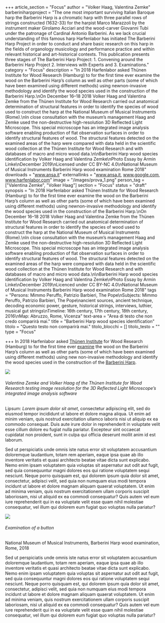 +++
article_section = "Focus"
author = "Volker Haag, Valentina Zemke"
barberiniharpproject = "The one most important surviving Italian Baroque harp the Barberini Harp is a chromatic harp with three parallel rows of strings constructed (1632-33) for the harpist Marco Marazzoli by the instrument maker Girolamo Acciari and the wood-carver Giovanni Tubi under the patronage of Cardinal Antonio Barberini. As we lack crucial understanding of this famous harp Harfenlabor has initiated The Barberini Harp Project in order to conduct and share basic research on this harp in the fields of organology musicology and performance practice and within relevant historical and art-historical contexts. This publication presents three stages of The Barberini Harp Project: 1. Convening around the Barberini Harp Project 2. Interviews with Experts and 3. Examinations."
category = "Focus"
description = "In 2018 Harfenlabor asked Thünen Institute for Wood Research (Hamburg) to for the first time ever examine the wood on the Barberini Harp’s column as well as other parts (some of which have been examined using different methods) using newnon-invasive methodology and identify the wood species used in the construction of the Barberini Harp.\nOn December 16–18 2018 Volker Haag and Valentina Zemke from the Thünen Institute for Wood Research carried out anatomical determination of structural features in order to identify the species of wood used to construct the harp at the National Museum of Musical Instruments (Rome).\nIn close consultation with the museum’s management Haag and Zemke used the non-destructive high-resolution 3D Reflected Light Microscope. This special microscope has an integrated image analysis software enabling production of flat observation surfaces in order to identify structural features of wood. The structural features detected on the examined areas of the harp were compared with data held in the scientific wood collection at the Thünen Institute for Wood Research and with databases of macro and micro wood data.\n\nBarberini Harp wood species identification by Volker Haag and Valentina Zemke\nPhoto Essay by Armin Linke\nDecember 2019\nLicensed under CC BY-NC 4.0\nNational Museum of Musical Instruments Barberini Harp wood examination Rome 2018"
downloads = "www.ansa.it"
externallinks = "www.ansa.it, www.google.com, www.harfenlabor.com"
image = "/images/prova_1.png"
person_tag = ["Valentina Zemke", "Volker Haag"]
section = "Focus"
status = "draft"
synopsis = "In 2018 Harfenlabor asked Thünen Institute for Wood Research (Hamburg) to for the first time ever examine the wood on the Barberini Harp’s column as well as other parts (some of which have been examined using different methods) using newnon-invasive methodology and identify the wood species used in the construction of the Barberini Harp.\nOn December 16–18 2018 Volker Haag and Valentina Zemke from the Thünen Institute for Wood Research carried out anatomical determination of structural features in order to identify the species of wood used to construct the harp at the National Museum of Musical Instruments (Rome).\nIn close consultation with the museum’s management Haag and Zemke used the non-destructive high-resolution 3D Reflected Light Microscope. This special microscope has an integrated image analysis software enabling production of flat observation surfaces in order to identify structural features of wood. The structural features detected on the examined areas of the harp were compared with data held in the scientific wood collection at the Thünen Institute for Wood Research and with databases of macro and micro wood data.\n\nBarberini Harp wood species identification by Volker Haag and Valentina Zemke\nPhoto Essay by Armin Linke\nDecember 2019\nLicenced under CC BY-NC 4.0\nNational Museum of Musical Instruments Barberini Harp wood examination Rome 2018"
tags = "Persons: Mimmo Peruffo, Patrizio Barbieri, The Pope\nSubjects: Mimmo Peruffo, Patrizio Barbieri, The Pope\nancient sources, ancient technique, decoding economic power, gesture, historical strings, interviews, luthier, musical gut strings\nTimeline: 16th century, 17th century, 18th century, 2016\nMap: Abruzzo, Rome, Vicenza"
text-area = "Area di testo che non credo comparirà mai."
title = "Barberini Harp wood species identification"
titolo = "Questo testo non comparirà mai."
titolo_blocchi = []
titolo_testo = ""
type = "Focus"

+++
In 2018 Harfenlabor asked [Thünen Institute](www.google.it "thunen_institute") for Wood Research (Hamburg) to for the first time ever [examine](www.google.it "examine") the wood on the Barberini Harp’s column as well as other parts (some of which have been examined using different methods) using new non-invasive methodology and identify the wood species used in the construction of the [Barberini Harp](www.google.it "barberini_harp").

![](/images/prova_1.png)

###### Valentina Zemke and Volker Haag of the Thünen Institute for Wood Research testing image resolution for the 3D Reflected Light Microscope’s integrated image analysis software

Lipsum: _Lorem ipsum dolor sit amet_, consectetur adipiscing elit, sed do eiusmod tempor incididunt ut labore et dolore magna aliqua. Ut enim ad minim veniam, quis nostrud exercitation ullamco laboris nisi ut aliquip ex ea commodo consequat. Duis aute irure dolor in reprehenderit in voluptate velit esse cillum dolore eu fugiat nulla pariatur. Excepteur sint occaecat cupidatat non proident, sunt in culpa qui officia deserunt mollit anim id est laborum.

Sed ut perspiciatis unde omnis iste natus error sit voluptatem accusantium doloremque laudantium, totam rem aperiam, eaque ipsa quae ab illo inventore veritatis et quasi architecto beatae vitae dicta sunt explicabo. Nemo enim ipsam voluptatem quia voluptas sit aspernatur aut odit aut fugit, sed quia consequuntur magni dolores eos qui ratione voluptatem sequi nesciunt. Neque porro quisquam est, qui dolorem ipsum quia dolor sit amet, consectetur, adipisci velit, sed quia non numquam eius modi tempora incidunt ut labore et dolore magnam aliquam quaerat voluptatem. Ut enim ad minima veniam, quis nostrum exercitationem ullam corporis suscipit laboriosam, nisi ut aliquid ex ea commodi consequatur? Quis autem vel eum iure reprehenderit qui in ea voluptate velit esse quam nihil molestiae consequatur, vel illum qui dolorem eum fugiat quo voluptas nulla pariatur?

![](/images/prova_2.png)

###### Examination of a button

National Museum of Musical Instruments, Barberini Harp wood examination, Rome, 2018

Sed ut perspiciatis unde omnis iste natus error sit voluptatem accusantium doloremque laudantium, totam rem aperiam, eaque ipsa quae ab illo inventore veritatis et quasi architecto beatae vitae dicta sunt explicabo. Nemo enim ipsam voluptatem quia voluptas sit aspernatur aut odit aut fugit, sed quia consequuntur magni dolores eos qui ratione voluptatem sequi nesciunt. Neque porro quisquam est, qui dolorem ipsum quia dolor sit amet, consectetur, adipisci velit, sed quia non numquam eius modi tempora incidunt ut labore et dolore magnam aliquam quaerat voluptatem. Ut enim ad minima veniam, quis nostrum exercitationem ullam corporis suscipit laboriosam, nisi ut aliquid ex ea commodi consequatur? Quis autem vel eum iure reprehenderit qui in ea voluptate velit esse quam nihil molestiae consequatur, vel illum qui dolorem eum fugiat quo voluptas nulla pariatur?